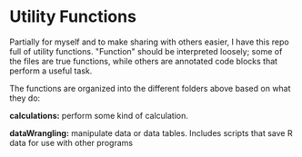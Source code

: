 # Utility Functions

Partially for myself and to make sharing with others easier, I have this repo full of utility functions. "Function" should be interpreted loosely; some of the files are true functions, while others are annotated code blocks that perform a useful task.

The functions are organized into the different folders above based on what they do:

**calculations:** perform some kind of calculation.

**dataWrangling:** manipulate data or data tables. Includes scripts that save R data for use with other programs
